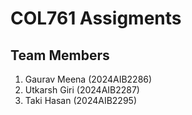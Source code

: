 # COL761 Assigments

## Team Members

1. Gaurav Meena (2024AIB2286)
2. Utkarsh Giri (2024AIB2287)
3. Taki Hasan (2024AIB2295)